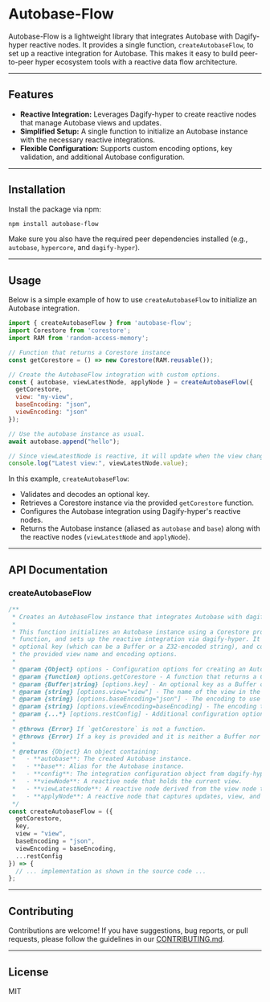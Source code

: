 # Autobase-Flow

Autobase-Flow is a lightweight library that integrates Autobase with Dagify-hyper reactive nodes. It provides a single function, `createAutobaseFlow`, to set up a reactive integration for Autobase. This makes it easy to build peer-to-peer hyper ecosystem tools with a reactive data flow architecture.

---

## Features

- **Reactive Integration:** Leverages Dagify-hyper to create reactive nodes that manage Autobase views and updates.
- **Simplified Setup:** A single function to initialize an Autobase instance with the necessary reactive integrations.
- **Flexible Configuration:** Supports custom encoding options, key validation, and additional Autobase configuration.

---

## Installation

Install the package via npm:

```bash
npm install autobase-flow
```

Make sure you also have the required peer dependencies installed (e.g., `autobase`, `hypercore`, and `dagify-hyper`).

---

## Usage

Below is a simple example of how to use `createAutobaseFlow` to initialize an Autobase integration.

```js
import { createAutobaseFlow } from 'autobase-flow';
import Corestore from 'corestore';
import RAM from 'random-access-memory';

// Function that returns a Corestore instance
const getCorestore = () => new Corestore(RAM.reusable());

// Create the AutobaseFlow integration with custom options.
const { autobase, viewLatestNode, applyNode } = createAutobaseFlow({
  getCorestore,
  view: "my-view",
  baseEncoding: "json",
  viewEncoding: "json"
});

// Use the autobase instance as usual.
await autobase.append("hello");

// Since viewLatestNode is reactive, it will update when the view changes.
console.log("Latest view:", viewLatestNode.value);
```

In this example, `createAutobaseFlow`:

- Validates and decodes an optional key.
- Retrieves a Corestore instance via the provided `getCorestore` function.
- Configures the Autobase integration using Dagify-hyper's reactive nodes.
- Returns the Autobase instance (aliased as `autobase` and `base`) along with the reactive nodes (`viewLatestNode` and `applyNode`).

---

## API Documentation

### createAutobaseFlow

```js
/**
 * Creates an AutobaseFlow instance that integrates Autobase with dagify-hyper.
 *
 * This function initializes an Autobase instance using a Corestore provided by the `getCorestore`
 * function, and sets up the reactive integration via dagify-hyper. It validates and decodes the
 * optional key (which can be a Buffer or a Z32-encoded string), and configures the integration using
 * the provided view name and encoding options.
 *
 * @param {Object} options - Configuration options for creating an AutobaseFlow.
 * @param {function} options.getCorestore - A function that returns a Corestore instance.
 * @param {Buffer|string} [options.key] - An optional key as a Buffer or a Z32-encoded string.
 * @param {string} [options.view="view"] - The name of the view in the store.
 * @param {string} [options.baseEncoding="json"] - The encoding to use for the base hypercore.
 * @param {string} [options.viewEncoding=baseEncoding] - The encoding to use for the view hypercore.
 * @param {...*} [options.restConfig] - Additional configuration options to pass to Autobase.
 *
 * @throws {Error} If `getCorestore` is not a function.
 * @throws {Error} If a key is provided and it is neither a Buffer nor a Z32-encoded string.
 *
 * @returns {Object} An object containing:
 *   - **autobase**: The created Autobase instance.
 *   - **base**: Alias for the Autobase instance.
 *   - **config**: The integration configuration object from dagify-hyper.
 *   - **viewNode**: A reactive node that holds the current view.
 *   - **viewLatestNode**: A reactive node derived from the view node that tracks the latest view.
 *   - **applyNode**: A reactive node that captures updates, view, and hostcalls.
 */
const createAutobaseFlow = ({
  getCorestore,
  key,
  view = "view",
  baseEncoding = "json",
  viewEncoding = baseEncoding,
  ...restConfig
}) => {
  // ... implementation as shown in the source code ...
};
```

---

## Contributing

Contributions are welcome! If you have suggestions, bug reports, or pull requests, please follow the guidelines in our [CONTRIBUTING.md](CONTRIBUTING.md).

---

## License

MIT
